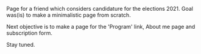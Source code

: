 
<p> Page for a friend which considers candidature for the elections 2021. Goal was(is) to make a minimalistic page from scratch.</p>
<p> Next objective is to make a page for the 'Program' link, About me page and subscription form.</p>
<p> Stay tuned.</p>
